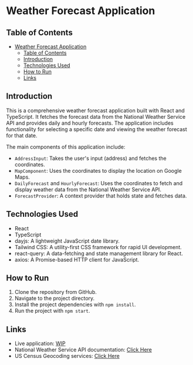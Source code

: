 # Weather Forecast Application

<!-- ![Project Banner](https://image-url.png) -->

## Table of Contents
- [Weather Forecast Application](#weather-forecast-application)
  - [Table of Contents](#table-of-contents)
  - [Introduction](#introduction)
  - [Technologies Used](#technologies-used)
  - [How to Run](#how-to-run)
  - [Links](#links)

## Introduction

This is a comprehensive weather forecast application built with React and TypeScript. It fetches the forecast data from the National Weather Service API and provides daily and hourly forecasts. The application includes functionality for selecting a specific date and viewing the weather forecast for that date.

The main components of this application include:

- `AddressInput`: Takes the user's input (address) and fetches the coordinates.
- `MapComponent`: Uses the coordinates to display the location on Google Maps.
- `DailyForecast` and `HourlyForecast`: Uses the coordinates to fetch and display weather data from the National Weather Service API.
- `ForecastProvider`: A context provider that holds state and fetches data.

## Technologies Used

- React
- TypeScript
- dayjs: A lightweight JavaScript date library.
- Tailwind CSS: A utility-first CSS framework for rapid UI development.
- react-query: A data-fetching and state management library for React.
- axios: A Promise-based HTTP client for JavaScript.

## How to Run

1. Clone the repository from GitHub.
2. Navigate to the project directory.
3. Install the project dependencies with `npm install`.
4. Run the project with `npm start`.

## Links

- Live application: [WIP](https://coming-right-up.com)
- National Weather Service API documentation: [Click Here](https://www.weather.gov/documentation/services-web-api)
- US Census Geocoding services: [Click Here](https://geocoding.geo.census.gov/geocoder/Geocoding_Services_API.pdf)
